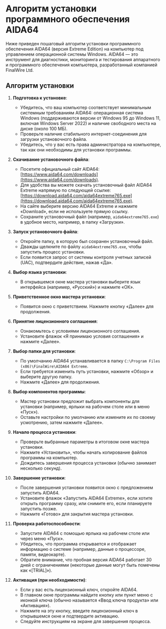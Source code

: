 # Алгоритм установки программного обеспечения AIDA64

Ниже приведен пошаговый алгоритм установки программного обеспечения AIDA64 (версия Extreme Edition) на компьютер под управлением операционной системы Windows. AIDA64 — это инструмент для диагностики, мониторинга и тестирования аппаратного и программного обеспечения компьютера, разработанный компанией FinalWire Ltd.

## Алгоритм установки

1. **Подготовка к установке**:
   - Убедитесь, что ваш компьютер соответствует минимальным системным требованиям AIDA64: операционная система Windows (поддерживаются версии от Windows 95 до Windows 11, включая Windows Server 2022) и наличие свободного места на диске (около 100 МБ).
   - Проверьте наличие стабильного интернет-соединения для загрузки установочного файла.
   - Убедитесь, что у вас есть права администратора на компьютере, так как они необходимы для установки программы.

2. **Скачивание установочного файла**:
   - Посетите официальный сайт AIDA64: [https://www.aida64.com/downloads](https://www.aida64.com/downloads).
   - Для удобства вы можете скачать установочный файл AIDA64 Extreme напрямую по следующей ссылке: [https://download.aida64.com/aida64extreme765.exe](https://download.aida64.com/aida64extreme765.exe).
   - На сайте выберите версию AIDA64 Extreme и нажмите «Download», если не используете прямую ссылку.
   - Сохраните установочный файл (например, `aida64extreme765.exe`) в удобное место, например, в папку «Загрузки».

3. **Запуск установочного файла**:
   - Откройте папку, в которую был сохранен установочный файл.
   - Дважды щелкните по файлу `aida64extreme765.exe`, чтобы запустить процесс установки.
   - Если появится запрос от системы контроля учетных записей (UAC), подтвердите действие, нажав «Да».

4. **Выбор языка установки**:
   - В открывшемся окне мастера установки выберите язык интерфейса (например, «Русский») и нажмите «ОК».

5. **Приветственное окно мастера установки**:
   - Появится окно с приветствием. Нажмите кнопку «Далее» для продолжения.

6. **Принятие лицензионного соглашения**:
   - Ознакомьтесь с условиями лицензионного соглашения.
   - Установите флажок «Я принимаю условия соглашения» и нажмите «Далее».

7. **Выбор папки для установки**:
   - По умолчанию AIDA64 устанавливается в папку `C:\Program Files (x86)\FinalWire\AIDA64 Extreme`.
   - Если требуется изменить путь установки, нажмите «Обзор» и выберите другую папку.
   - Нажмите «Далее» для продолжения.

8. **Выбор компонентов программы**:
   - Мастер установки предложит выбрать компоненты для установки (например, ярлыки на рабочем столе или в меню «Пуск»).
   - Оставьте настройки по умолчанию или измените их по своему усмотрению, затем нажмите «Далее».

9. **Начало процесса установки**:
   - Проверьте выбранные параметры в итоговом окне мастера установки.
   - Нажмите «Установить», чтобы начать копирование файлов программы на компьютер.
   - Дождитесь завершения процесса установки (обычно занимает несколько секунд).

10. **Завершение установки**:
    - После завершения установки появится окно с предложением запустить AIDA64.
    - Установите флажок «Запустить AIDA64 Extreme», если хотите открыть программу сразу, или снимите его, если планируете запустить позже.
    - Нажмите «Готово» для закрытия мастера установки.

11. **Проверка работоспособности**:
    - Запустите AIDA64 с помощью ярлыка на рабочем столе или через меню «Пуск».
    - Убедитесь, что программа открывается и отображает информацию о системе (например, данные о процессоре, памяти, видеокарте).
    - Обратите внимание, что пробная версия AIDA64 работает 30 дней с ограничениями (некоторые данные могут быть помечены как «[TRIAL]»).

12. **Активация (при необходимости)**:
    - Если у вас есть лицензионный ключ, откройте AIDA64.
    - В главном окне программы найдите кнопку или пункт меню с иконкой ключа (обычно называется «Ввод ключа продукта» или «Активация»).
    - Нажмите на эту кнопку, введите лицензионный ключ в открывшемся окне и подтвердите активацию.
    - Следуйте инструкциям на экране для завершения процесса.
